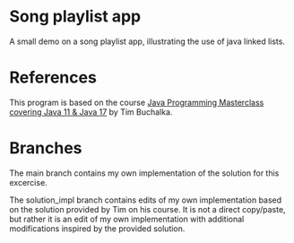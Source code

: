 # Song playlist app
A small demo on a song playlist app, illustrating the use of java
linked lists.




# References
This program is based on the course
[Java Programming Masterclass covering Java 11 & Java 17](https://www.udemy.com/course/java-the-complete-java-developer-course/) by Tim Buchalka.


# Branches
The main branch contains my own implementation of the solution for this excercise. 

The solution_impl branch contains edits of my own implementation based on the solution
provided by Tim on his course. It is not a direct copy/paste, but rather it is an edit of my own implementation with additional modifications inspired by the provided solution.